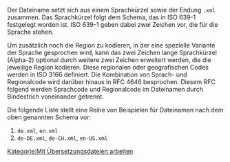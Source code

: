 
Der Dateiname setzt sich aus einem Sprachkürzel sowie der Endung `.xml` zusammen. Das Sprachkürzel folgt dem Schema, das in ISO 639-1 festgelegt worden ist. ISO 639-1 geben dabei zwei Zeichen vor, die für die Sprache stehen.

Um zusätzlich noch die Region zu kodieren, in der eine spezielle Variante der Sprache gesprochen wird, kann das zwei Zeichen lange Sprachkürzel (Alpha-2) optional durch weitere zwei Zeichen erweitert werden, die die jeweilige Region kodieren. Diese regionalen oder geografischen Codes werden in ISO 3166 definiert. Die Kombination von Sprach- und Regionalcode wird darüber hinaus in RFC 4646 besprochen. Diesem RFC folgend werden Sprachcode und Regionalcode im Dateinamen durch Bindestrich voneinander getrennt.

Die folgende Liste stellt eine Reihe von Beispielen für Dateinamen nach dem oben genannten Schema vor:

1.  `de.xml`, `en.xml`
2.  `de-DE.xml`, `de-CH.xml`, `en-US.xml`

[Kategorie:Mit Übersetzungsdateien arbeiten](export_de/Kategorie:Mit_Übersetzungsdateien_arbeiten.md)